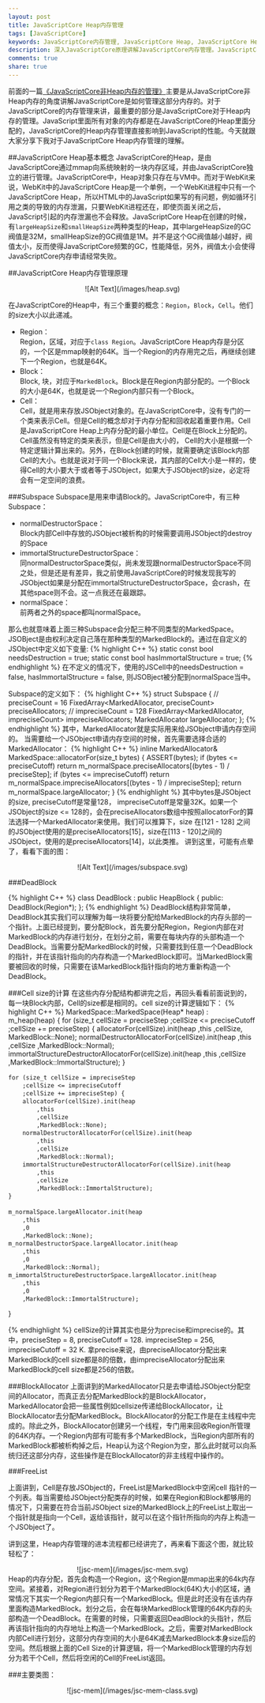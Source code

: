 ```yaml
---
layout: post
title: JavaScriptCore Heap内存管理
tags: [JavaScriptCore]
keywords: JavaScriptCore内存管理, JavaScriptCore Heap, JavaScriptCore Heap内存申请, JavaScriptCore GC 垃圾回收
description: 深入JavaScriptCore原理讲解JavaScriptCore内存管理。JavaScriptCore内存管理是JavaScriptCore里面最为复杂的一个模块。从JavaScript对象在JavaScriptCore Heap申请内存开始，到GC 回收JavaScriptCore Heap内存。
comments: true
share: true
---
```


前面的一篇[《JavaScriptCore非Heap内存的管理》](http://www.fenesky.com/blog/2014/04/26/javascript-memory-occupation.html)主要是从JavaScriptCore非Heap内存的角度讲解JavaScriptCore是如何管理这部分内存的。对于JavaScriptCore的内存管理来讲，最重要的部分是JavaScriptCore对于Heap内存的管理。JavaScript里面所有对象的内存都是在JavaScriptCore的Heap里面分配的，JavaScriptCore的Heap内存管理直接影响到JavaScript的性能。今天就跟大家分享下我对于JavaScriptCore Heap内存管理的理解。

##JavaScriptCore Heap基本概念
JavaScriptCore的Heap，是由JavaScriptCore通过mmap向系统映射的一块内存区域，并由JavaScriptCore独立的进行管理。JavaScriptCore中，Heap对象只存在与VM中。而对于WebKit来说，WebKit中的JavaScriptCore Heap是一个单例，一个WebKit进程中只有一个JavaScriptCore Heap，所以HTML中的JavaScript如果写的有问题，例如循环引用之类的导致的内存泄漏，只要WebKit进程还在，即使页面关闭之后，JavaScript引起的内存泄漏也不会释放。JavaScriptCore Heap在创建的时候，有`largeHeapSize`和`smallHeapSize`两种类型的Heap，其中largeHeapSize的GC阀值是32M，smallHeapSize的GC阀值是1M。并不是这个GC阀值越小越好，阀值太小，反而使得JavaScriptCore频繁的GC，性能降低，另外，阀值太小会使得JavaScriptCore内存申请经常失败。

##JavaScriptCore Heap内存管理原理

<center>
![Alt Text](/images/heap.svg)
</center>

在JavaScriptCore的Heap中，有三个重要的概念：`Region`，`Block`，`Cell`。他们的size大小以此递减。

* Region：  
Region，区域，对应于`class Region`。JavaScriptCore Heap内存是分区的，一个区是mmap映射的64K。当一个Region的内存用完之后，再继续创建下一个Region，也就是64K。
* Block：   
Block, 块，对应于`MarkedBlock`。Block是在Region内部分配的。一个Block的大小是64K，也就是说一个Region内部只有一个Block。
* Cell：   
Cell，就是用来存放JSObject对象的。在JavaScriptCore中，没有专门的一个类来表示Cell。但是Cell的概念却对于内存分配和回收起着重要作用。Cell是JavaScriptCore Heap上内存分配的最小单位。Cell是在Block上分配的。Cell虽然没有特定的类来表示，但是Cell是由大小的， Cell的大小是根据一个特定逻辑计算出来的。另外，在Block创建的时候，就需要确定该Block内部Cell的大小。也就是说对于同一个Block来说，其内部的Cell大小是一样的，使得Cell的大小要大于或者等于JSObject，如果大于JSObject的size，必定将会有一定空间的浪费。

<p/>
###Subspace
Subspace是用来申请Block的。JavaScriptCore中，有三种Subspace：

* normalDestructorSpace：    
Block内部Cell中存放的JSObject被析构的时候需要调用JSObject的destroy的Space
* immortalStructureDestructorSpace：   
同normalDestructorSpace类似，尚未发现跟normalDestructorSpace不同之处，但是还是有差异，我之前使用JavaScriptCore的时候发现我写的JSObject如果是分配在immortalStructureDestructorSpace，会crash，在其他space则不会。这一点我还在最跟踪。
* normalSpace：    
前两者之外的space都叫normalSpace。

<p/>
那么也就意味着上面三种Subspace会分配三种不同类型的MarkedSpace。JSOBject是由权利决定自己落在那种类型的MarkedBlock的。通过在自定义的JSObject中定义如下变量:
{% highlight C++ %}
static const bool needsDestruction = true;
static const bool hasImmortalStructure = true;
{% endhighlight %}
在不定义的情况下，使用的JSCell中的needsDestruction = false, hasImmortalStructure = false, 则JSOBject被分配到normalSpace当中。

Subspace的定义如下：
{% highlight C++ %}
struct Subspace {
	// preciseCount = 16
    FixedArray<MarkedAllocator, preciseCount> preciseAllocators;
    // impreciseCount = 128
    FixedArray<MarkedAllocator, impreciseCount> impreciseAllocators;
    MarkedAllocator largeAllocator;
};
{% endhighlight %}
其中，MarkedAllocator就是实际用来给JSObject申请内存空间的。
当需要给一个JSObject申请内存空间的时候，首先需要选择合适的MarkedAllocator：
{% highlight C++ %}
inline MarkedAllocator& MarkedSpace::allocatorFor(size_t bytes)
{
    ASSERT(bytes);
    if (bytes <= preciseCutoff)
        return m_normalSpace.preciseAllocators[(bytes - 1) / preciseStep];
    if (bytes <= impreciseCutoff)
        return m_normalSpace.impreciseAllocators[(bytes - 1) / impreciseStep];
    return m_normalSpace.largeAllocator;
}
{% endhighlight %}
其中bytes是JSObject的size, preciseCutoff是常量128， impreciseCutoff是常量32K。如果一个JSObject的size <= 128的，会在preciseAllocators数组中按照allocatorFor的算法选择一个MarkedAllocator来使用。我们可以推算下，size 在[121 - 128] 之间的JSObject使用的是preciseAllocators[15]，size在[113 - 120]之间的JSObject，使用的是preciseAllocators[14]，以此类推。
讲到这里，可能有点晕了，看看下面的图：

<center>
![Alt Text](/images/subspace.svg)
</center>



###DeadBlock

{% highlight C++ %}
class DeadBlock : public HeapBlock<DeadBlock> {
public:
    DeadBlock(Region*);
};
{% endhighlight %}
DeadBlock结构非常简单，DeadBlock其实我们可以理解为每一块将要分配给MarkedBlock的内存头部的一个指针。上面已经提到，要分配Block，首先要分配Region，Region内部在对MarkedBlock的内存进行划分，在划分之前，需要在每块内存的头部构造一个DeadBlock。当需要分配MarkedBlock的时候，只需要找到任意一个DeadBlock的指针，并在该指针指向的内存构造一个MarkedBlock即可。当MarkedBlock需要被回收的时候，只需要在该MarkedBlock指针指向的地方重新构造一个DeadBlock。


###Cell size的计算
在这些内存分配结构都讲完之后，再回头看看前面说到的，每一块Block内部，Cell的size都是相同的。cell size的计算逻辑如下：
{% highlight C++ %}
MarkedSpace::MarkedSpace(Heap* heap)
    : m_heap(heap)
{
    for (size_t cellSize = preciseStep
        ;cellSize <= preciseCutoff
        ;cellSize += preciseStep) {
        allocatorFor(cellSize).init(heap
            ,this
            ,cellSize, MarkedBlock::None);
        normalDestructorAllocatorFor(cellSize).init(heap
            ,this
            ,cellSize
            ,MarkedBlock::Normal);
        immortalStructureDestructorAllocatorFor(cellSize).init(heap
            ,this
            ,cellSize
            ,MarkedBlock::ImmortalStructure);
    }

    for (size_t cellSize = impreciseStep
        ;cellSize <= impreciseCutoff
        ;cellSize += impreciseStep) {
        allocatorFor(cellSize).init(heap
            ,this
            ,cellSize
            ,MarkedBlock::None);
        normalDestructorAllocatorFor(cellSize).init(heap
            ,this
            ,cellSize
            ,MarkedBlock::Normal);
        immortalStructureDestructorAllocatorFor(cellSize).init(heap
            ,this
            ,cellSize
            ,MarkedBlock::ImmortalStructure);
    }

    m_normalSpace.largeAllocator.init(heap
        ,this
        ,0
        ,MarkedBlock::None);
    m_normalDestructorSpace.largeAllocator.init(heap
        ,this
        ,0
        ,MarkedBlock::Normal);
    m_immortalStructureDestructorSpace.largeAllocator.init(heap
        ,this
        ,0
        ,MarkedBlock::ImmortalStructure);
}

{% endhighlight %}
cellSize的计算其实也是分为precise和imprecise的。其中，preciseStep = 8, preciseCutoff = 128. impreciseStep = 256, impreciseCutoff = 32 K. 拿precise来说，由preciseAllocator分配出来MarkedBlock的cell size都是8的倍数，由impreciseAllocator分配出来MarkedBlock的cell size都是256的倍数。


###BlockAllocator
上面讲到的MarkedAllocator只是去申请给JSObject分配空间的Allocator，而真正去分配MarkedBlock的是BlockAllocator，MarkedAllocator会把一些属性例如cellsize传递给BlockAllocator，让BlockAllocator去分配MarkedBlock。BlockAllocator的分配工作是在主线程中完成的。除此之外，BlockAllocator创建另一个线程，专门用来回收Region所管理的64K内存。一个Region内部有可能有多个MarkedBlock，当Region内部所有的MarkedBlock都被析构掉之后，Heap认为这个Region为空，那么此时就可以向系统归还这部分内存，这些操作是在BlockAllocator的非主线程中操作的。


###FreeList

上面讲到，Cell是存放JSObject的，FreeList是MarkedBlock中空闲cell 指针的一个列表。每当需要给JSObject分配类存的时候，如果在Region和Block都够用的情况下，只需要在符合当前JSObject size的MarkedBlock上的FreeList上取出一个指针就是指向一个Cell，返给该指针，就可以在这个指针所指向的内存上构造一个JSObject了。

讲到这里，Heap内存管理的进本流程都已经讲完了，再来看下面这个图，就比较轻松了：

<center>
![jsc-mem](/images/jsc-mem.svg)
</center>
Heap的内存分配，首先会构造一个Region，这个Region是mmap出来的64k内存空间。紧接着，对Region进行划分为若干个MarkedBlock(64K)大小的区域，通常情况下其实一个Region内部只有一个MarkedBlock。但是此时还没有在该内存里面构造MarkedBlock。划分之后，会在每块MarkedBlock管理的64K内存的头部构造一个DeadBlock。在需要的时候，只需要返回DeadBlock的头指针，然后再该指针指向的内存地址上构造一个MarkedBlock。之后，需要对MarkedBlock内部Cell进行划分，这部分内存空间的大小是64K减去MarkedBlock本身size后的空间。然后根据上面的Cell Size的计算逻辑，将一个MarkedBlock管理的内存划分为若干个Cell，然后将空闲的Cell的FreeList返回。

###主要类图：

<center>
![jsc-mem](/images/jsc-mem-class.svg)
</center>
